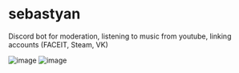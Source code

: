 # sebastyan
Discord bot for moderation, listening to music from youtube, linking accounts (FACEIT, Steam, VK)







![image](https://user-images.githubusercontent.com/70542011/128198969-7df22347-2fec-47c6-bcc7-95d6bde7628f.png)
![image](https://user-images.githubusercontent.com/70542011/128199128-179a9c80-6a70-4d85-ac34-78ceb9e5c621.png)



